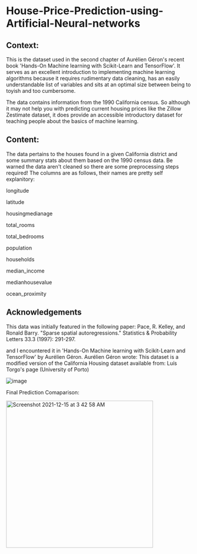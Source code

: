 # House-Price-Prediction-using-Artificial-Neural-networks

## Context:
    
This is the dataset used in the second chapter of Aurélien Géron's recent book 'Hands-On Machine learning with Scikit-Learn and TensorFlow'. It serves as an excellent introduction to implementing machine learning algorithms because it requires rudimentary data cleaning, has an easily understandable list of variables and sits at an optimal size between being to toyish and too cumbersome.


The data contains information from the 1990 California census. So although it may not help you with predicting current housing prices like the Zillow Zestimate dataset, it does provide an accessible introductory dataset for teaching people about the basics of machine learning.


## Content:
The data pertains to the houses found in a given California district and some summary stats about them based on the 1990 census data. Be warned the data aren't cleaned so there are some preprocessing steps required! The columns are as follows, their names are pretty self explanitory:

longitude

latitude

housingmedianage

total_rooms

total_bedrooms

population

households

median_income

medianhousevalue

ocean_proximity


## Acknowledgements
This data was initially featured in the following paper:
Pace, R. Kelley, and Ronald Barry. "Sparse spatial autoregressions." Statistics & Probability Letters 33.3 (1997): 291-297.

and I encountered it in 'Hands-On Machine learning with Scikit-Learn and TensorFlow' by Aurélien Géron.
Aurélien Géron wrote:
This dataset is a modified version of the California Housing dataset available from:
Luís Torgo's page (University of Porto)


![image](https://user-images.githubusercontent.com/85127724/146087390-ab97ac8a-5a2c-4c33-85ac-76634b8c21ab.png)

Final Prediction Comaparison:

<img width="398" alt="Screenshot 2021-12-15 at 3 42 58 AM" src="https://user-images.githubusercontent.com/85127724/146087756-98c7f07c-281a-4ae9-a453-67cd39ac4979.png">
